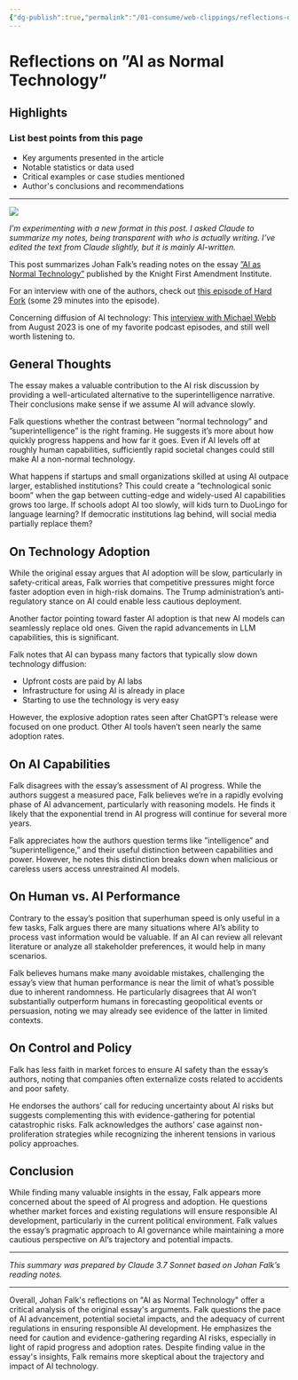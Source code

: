 ```yaml
---
{"dg-publish":true,"permalink":"/01-consume/web-clippings/reflections-on-ai-as-normal-technology/","title":"Reflections on ”AI as Normal Technology”"}
---
```


# Reflections on ”AI as Normal Technology”
## Highlights


### List best points from this page
- Key arguments presented in the article
- Notable statistics or data used
- Critical examples or case studies mentioned
- Author's conclusions and recommendations

---
![](https://falkai.org/wp-content/uploads/2025/04/abstrakt-7.webp?w=1024)

*I’m experimenting with a new format in this post. I asked Claude to summarize my notes, being transparent with who is actually writing. I’ve edited the text from Claude slightly, but it is mainly AI-written.*

This post summarizes Johan Falk’s reading notes on the essay [”AI as Normal Technology”](https://knightcolumbia.org/content/ai-as-normal-technology) published by the Knight First Amendment Institute.

For an interview with one of the authors, check out [this episode of Hard Fork](https://play.pocketcasts.com/podcasts/467b49a0-c657-0138-e72e-0acc26574db2/3b2b19f6-2e9c-440b-8907-89794adce194) (some 29 minutes into the episode).

Concerning diffusion of AI technology: This [interview with Michael Webb](https://80000hours.org/podcast/episodes/michael-webb-ai-jobs-labour-market/) from August 2023 is one of my favorite podcast episodes, and still well worth listening to.

## General Thoughts

The essay makes a valuable contribution to the AI risk discussion by providing a well-articulated alternative to the superintelligence narrative. Their conclusions make sense if we assume AI will advance slowly.

Falk questions whether the contrast between ”normal technology” and ”superintelligence” is the right framing. He suggests it’s more about how quickly progress happens and how far it goes. Even if AI levels off at roughly human capabilities, sufficiently rapid societal changes could still make AI a non-normal technology.

What happens if startups and small organizations skilled at using AI outpace larger, established institutions? This could create a ”technological sonic boom” when the gap between cutting-edge and widely-used AI capabilities grows too large. If schools adopt AI too slowly, will kids turn to DuoLingo for language learning? If democratic institutions lag behind, will social media partially replace them?

## On Technology Adoption

While the original essay argues that AI adoption will be slow, particularly in safety-critical areas, Falk worries that competitive pressures might force faster adoption even in high-risk domains. The Trump administration’s anti-regulatory stance on AI could enable less cautious deployment.

Another factor pointing toward faster AI adoption is that new AI models can seamlessly replace old ones. Given the rapid advancements in LLM capabilities, this is significant.

Falk notes that AI can bypass many factors that typically slow down technology diffusion:

- Upfront costs are paid by AI labs
- Infrastructure for using AI is already in place
- Starting to use the technology is very easy

However, the explosive adoption rates seen after ChatGPT’s release were focused on one product. Other AI tools haven’t seen nearly the same adoption rates.

## On AI Capabilities

Falk disagrees with the essay’s assessment of AI progress. While the authors suggest a measured pace, Falk believes we’re in a rapidly evolving phase of AI advancement, particularly with reasoning models. He finds it likely that the exponential trend in AI progress will continue for several more years.

Falk appreciates how the authors question terms like ”intelligence” and ”superintelligence,” and their useful distinction between capabilities and power. However, he notes this distinction breaks down when malicious or careless users access unrestrained AI models.

## On Human vs. AI Performance

Contrary to the essay’s position that superhuman speed is only useful in a few tasks, Falk argues there are many situations where AI’s ability to process vast information would be valuable. If an AI can review all relevant literature or analyze all stakeholder preferences, it would help in many scenarios.

Falk believes humans make many avoidable mistakes, challenging the essay’s view that human performance is near the limit of what’s possible due to inherent randomness. He particularly disagrees that AI won’t substantially outperform humans in forecasting geopolitical events or persuasion, noting we may already see evidence of the latter in limited contexts.

## On Control and Policy

Falk has less faith in market forces to ensure AI safety than the essay’s authors, noting that companies often externalize costs related to accidents and poor safety.

He endorses the authors’ call for reducing uncertainty about AI risks but suggests complementing this with evidence-gathering for potential catastrophic risks. Falk acknowledges the authors’ case against non-proliferation strategies while recognizing the inherent tensions in various policy approaches.

## Conclusion

While finding many valuable insights in the essay, Falk appears more concerned about the speed of AI progress and adoption. He questions whether market forces and existing regulations will ensure responsible AI development, particularly in the current political environment. Falk values the essay’s pragmatic approach to AI governance while maintaining a more cautious perspective on AI’s trajectory and potential impacts.

---

*This summary was prepared by Claude 3.7 Sonnet based on Johan Falk’s reading notes.*

---



Overall, Johan Falk's reflections on "AI as Normal Technology" offer a critical analysis of the original essay's arguments. Falk questions the pace of AI advancement, potential societal impacts, and the adequacy of current regulations in ensuring responsible AI development. He emphasizes the need for caution and evidence-gathering regarding AI risks, especially in light of rapid progress and adoption rates. Despite finding value in the essay's insights, Falk remains more skeptical about the trajectory and impact of AI technology.